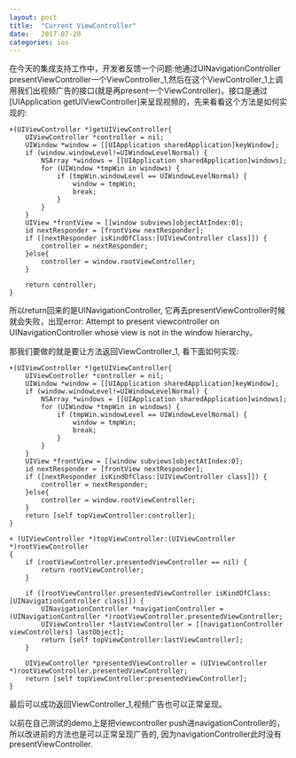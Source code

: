 ```yaml
---
layout: post
title:  "Current ViewController"
date:   2017-07-20
categories: ios
---
```


在今天的集成支持工作中，开发者反馈一个问题:他通过UINavigationController presentViewController一个ViewController_1,然后在这个ViewController_1上调用我们出视频广告的接口(就是再present一个ViewController)。接口是通过[UIApplication getUIViewController]来呈现视频的，先来看看这个方法是如何实现的:

```obj-c
+(UIViewController *)getUIViewController{
    UIViewController *controller = nil;
    UIWindow *window = [[UIApplication sharedApplication]keyWindow];
    if (window.windowLevel!=UIWindowLevelNormal) {
        NSArray *windows = [[UIApplication sharedApplication]windows];
        for (UIWindow *tmpWin in windows) {
            if (tmpWin.windowLevel == UIWindowLevelNormal) {
                window = tmpWin;
                break;
            }
        }
    }
    UIView *frontView = [[window subviews]objectAtIndex:0];
    id nextResponder = [frontView nextResponder];
    if ([nextResponder isKindOfClass:[UIViewController class]]) {
        controller = nextResponder;
    }else{
        controller = window.rootViewController;
    }
   
    return controller;
}
```

所以return回来的是UINavigationController, 它再去presentViewController时候就会失败，出现error: Attempt to present viewcontroller on UINavigationController whose view is not in the window hierarchy。

那我们要做的就是要让方法返回ViewController_1, 看下面如何实现:

```obj-c
+(UIViewController *)getUIViewController{
    UIViewController *controller = nil;
    UIWindow *window = [[UIApplication sharedApplication]keyWindow];
    if (window.windowLevel!=UIWindowLevelNormal) {
        NSArray *windows = [[UIApplication sharedApplication]windows];
        for (UIWindow *tmpWin in windows) {
            if (tmpWin.windowLevel == UIWindowLevelNormal) {
                window = tmpWin;
                break;
            }
        }
    }
    UIView *frontView = [[window subviews]objectAtIndex:0];
    id nextResponder = [frontView nextResponder];
    if ([nextResponder isKindOfClass:[UIViewController class]]) {
        controller = nextResponder;
    }else{
        controller = window.rootViewController;
    }
    return [self topViewController:controller];
}

+ (UIViewController *)topViewController:(UIViewController *)rootViewController
{
    if (rootViewController.presentedViewController == nil) {
        return rootViewController;
    }
    
    if ([rootViewController.presentedViewController isKindOfClass:[UINavigationController class]]) {
        UINavigationController *navigationController = (UINavigationController *)rootViewController.presentedViewController;
        UIViewController *lastViewController = [[navigationController viewControllers] lastObject];
        return [self topViewController:lastViewController];
    }
    
    UIViewController *presentedViewController = (UIViewController *)rootViewController.presentedViewController;
    return [self topViewController:presentedViewController];
}
```

最后可以成功返回ViewController_1,视频广告也可以正常呈现。

以前在自己测试的demo上是把viewcontroller push进navigationController的，所以改进前的方法也是可以正常呈现广告的, 因为navigationController此时没有presentViewController.